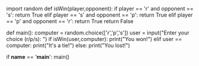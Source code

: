<!-- Project 4: Rock, paper, scissors Python Project -->

import random
def isWin(player,opponent):
    if player == 'r' and opponent == 's':
        return True
    elif player == 's' and opponent == 'p':
        return True
    elif player == 'p' and opponent == 'r':
        return True
    return False

def main():
   computer = random.choice(['r','p','s'])
   user = input("Enter your choice (r/p/s): ")
   if isWin(user,computer):
       print("You won!")
   elif user == computer:
       print("It's a tie!")
   else:
       print("You lost!")

if __name__ == '__main__':
    main()
    